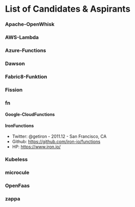 # List of Candidates & Aspirants

### Apache-OpenWhisk
### AWS-Lambda
### Azure-Functions
### Dawson
### Fabric8-Funktion
### Fission
### fn
#### Google-CloudFunctions
#### IronFunctions

- Twitter: @getiron - 2011.12 - San Francisco, CA
- Github: https://github.com/iron-io/functions
- HP: https://www.iron.io/

### Kubeless
### microcule
### OpenFaas
### zappa
